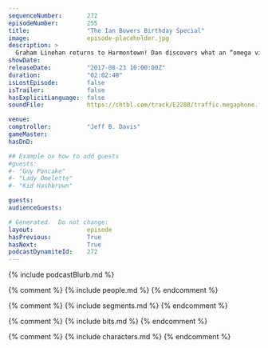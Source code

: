 ```yaml
---
sequenceNumber:       272
episodeNumber:        255
title:                "The Ian Bowers Birthday Special"
image:                episode-placeholder.jpg
description: >
  Graham Linehan returns to Harmontown! Dan discovers what an “omega virgin” is by a dramatic reading of an incident involving creepy soup. Featuring Dan Harmon, Jeff Davis, Spencer Crittenden, Graham Linehan and Steve Levy.
showDate:             
releaseDate:          "2017-08-23 10:00:00Z"
duration:             "02:02:48"
isLostEpisode:        false
isTrailer:            false
hasExplicitLanguage:  false
soundFile:            https://chtbl.com/track/E2288/traffic.megaphone.fm/STA5773768330.mp3?updated=1596591567

venue:                
comptroller:          "Jeff B. Davis"
gameMaster:           
hasDnD:               

## Example on how to add guests
#guests:
#- "Guy Pancake"
#- "Lady Omelette"
#- "Kid Hashbrown"

guests:
audienceGuests:

# Generated.  Do not change:
layout:               episode
hasPrevious:          True
hasNext:              True
podcastDynamiteId:    272
---
```


{% include podcastBlurb.md %}

{% comment %}
{% include people.md %}
{% endcomment %}

{% comment %}
{% include segments.md %}
{% endcomment %}

{% comment %}
{% include bits.md %}
{% endcomment %}

{% comment %}
{% include characters.md %}
{% endcomment %}
